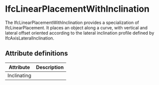 IfcLinearPlacementWithInclination
=================================
The IfcLinearPlacementWithInclination provides a specialization of
IfcLinearPlacement. It places an object along a curve, with vertical and
lateral offset oriented according to the lateral inclination profile defined
by IfcAxisLateralInclination.


Attribute definitions
---------------------
| Attribute   | Description   |
|-------------|---------------|
| Inclinating |               |


